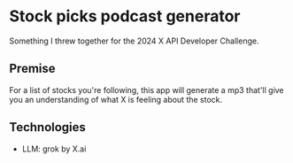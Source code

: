 # Stock picks podcast generator

Something I threw together for the 2024 X API Developer Challenge.

## Premise

For a list of stocks you're following, this app will generate a mp3 that'll give you an understanding of what X is feeling about the stock.

## Technologies

- LLM: grok by X.ai
